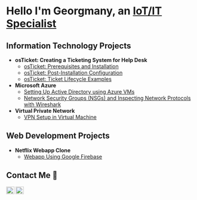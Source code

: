 <h1>Hello I'm Georgmany, an <a href="https://www.linkedin.com/in/georgmanyruiz/">IoT/IT Specialist</a></h1>

<h2> Information Technology Projects</h2>

- <b> osTicket: Creating a Ticketing System for Help Desk </b>
  - [osTicket: Prerequisites and Installation](https://github.com/GeorgmanyRuiz/os-ticket-prereqs)
  - [osTicket: Post-Installation Configuration](https://github.com/GeorgmanyRuiz/post-install-config)
  - [osTicket: Ticket Lifecycle Examples](https://github.com/GeorgmanyRuiz/ticket-lifecycle-)
- <b>Microsoft Azure</b>
  - [Setting Up Active Directory using Azure VMs](https://github.com/GeorgmanyRuiz/configure-ad)
  - [Network Security Groups (NSGs) and Inspecting Network Protocols with Wireshark](https://github.com/GeorgmanyRuiz/azure-network-protocols)
- <b>Virtual Private Network</b>
  - [VPN Setup in Virtual Machine ](https://github.com/GeorgmanyRuiz/Setting-up-VPN)

 
<h2> Web Development Projects </h2>

- <b>Netflix Webapp Clone</b>
  - [Webapp Using Google Firebase](https://github.com/GeorgmanyRuiz/netflix-clone)

<h2>Contact Me 📩</h2>

[<img align="left" alt="Georgmany | LinkedIn" width="22px" height="20px" src="https://upload.wikimedia.org/wikipedia/commons/thumb/8/81/LinkedIn_icon.svg/2048px-LinkedIn_icon.svg.png" />][linkedin]
[<img align="left" alt="Georgmany | Gmail" width="22px" height="20px" src="https://upload.wikimedia.org/wikipedia/commons/thumb/7/7e/Gmail_icon_%282020%29.svg/1280px-Gmail_icon_%282020%29.svg.png" />][gmail]

[linkedin]:https://www.linkedin.com/in/georgmanyruiz/
[gmail]:Georgmanyruiz90@gmail.com
